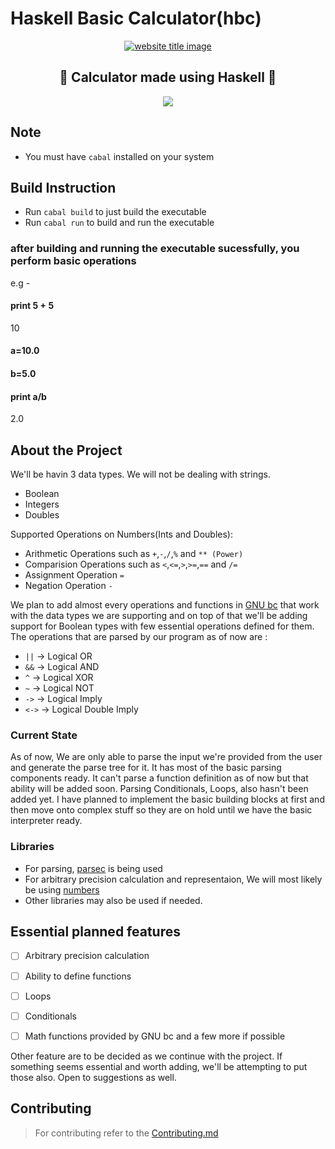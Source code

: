 # Haskell Basic Calculator(hbc)
<p align="center">
  <a href="#"><img src="https://capsule-render.vercel.app/api?type=rect&color=8B008B&height=100&section=header&text=Haskell%20Basic%20Calculator(hbc)&fontSize=50%&fontColor=ffffff" alt="website title image"></a>
  <h2 align="center">🧮 Calculator made using Haskell 🧮</h2>
</p>

<p align="center">
<img src="https://img.shields.io/badge/language-Haskell-purple?style=for-the-badge"> 
 </p>

## Note

* You must have `cabal` installed on your system

## Build Instruction

* Run `cabal build` to just build the executable
* Run `cabal run` to build and run the executable
### after building and running the executable sucessfully, you perform basic operations
e.g - 
#### print 5 + 5
10

#### a=10.0
#### b=5.0
#### print a/b
2.0

## About the Project

We'll be havin 3 data types. We will not be dealing with strings.<br>

* Boolean
* Integers
* Doubles

Supported Operations on Numbers(Ints and Doubles): <br>

* Arithmetic Operations such as `+`,`-`,`/`,`%` and `** (Power)`
* Comparision Operations such as `<`,`<=`,`>`,`>=`,`==` and `/=`
* Assignment Operation `=`
* Negation Operation `-`

We plan to add almost every operations and functions in
[GNU bc](https://en.wikipedia.org/wiki/Bc_(programming_language)#POSIX_bc)
that work with the data types we are supporting and on top of that we'll
be adding support for Boolean types with few essential operations defined
for them. The operations that are parsed by our program as of now are :

* `||`   -> Logical OR
* `&&`   -> Logical AND
* `^`   -> Logical XOR
* `~`    -> Logical NOT
* `->`   -> Logical Imply
* `<->`  -> Logical Double Imply


### Current State

As of now, We are only able to parse the input we're
provided from the user and generate the parse tree for it. It has
most of the basic parsing components ready. It can't parse a
function definition as of now but that ability will be added soon.
Parsing Conditionals, Loops, also hasn't been added yet. I have planned
to implement the basic building blocks at first and then move onto
complex stuff so they are on hold until we have the basic interpreter
ready.

### Libraries

* For parsing,
[parsec](https://hackage.haskell.org/package/parsec-3.1.14.0/docs/Text-Parsec.html)
is being used
* For arbitrary precision calculation and representaion, We will most likely be using
[numbers](https://hackage.haskell.org/package/numbers)
* Other libraries may also be used if needed.

## Essential planned features

- [ ] Arbitrary precision calculation

- [ ] Ability to define functions

- [ ] Loops

- [ ] Conditionals

- [ ] Math functions provided by GNU bc and a few more if possible

Other feature are to be decided as we continue with the project. If
something seems essential and worth adding, we'll be attempting to
put those also. Open to suggestions as well.

## Contributing

> For contributing refer to the [Contributing.md](./Contributing.md)

